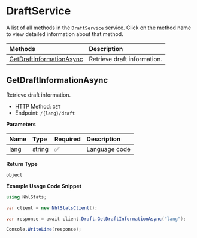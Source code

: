 # DraftService

A list of all methods in the `DraftService` service. Click on the method name to view detailed information about that method.

| Methods                                               | Description                 |
| :---------------------------------------------------- | :-------------------------- |
| [GetDraftInformationAsync](#getdraftinformationasync) | Retrieve draft information. |

## GetDraftInformationAsync

Retrieve draft information.

- HTTP Method: `GET`
- Endpoint: `/{lang}/draft`

**Parameters**

| Name | Type   | Required | Description   |
| :--- | :----- | :------- | :------------ |
| lang | string | ✅       | Language code |

**Return Type**

`object`

**Example Usage Code Snippet**

```csharp
using NhlStats;

var client = new NhlStatsClient();

var response = await client.Draft.GetDraftInformationAsync("lang");

Console.WriteLine(response);
```
